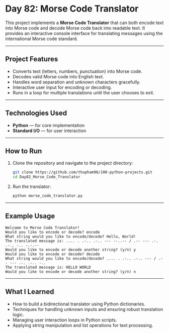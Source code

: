 # Day 82: Morse Code Translator

This project implements a **Morse Code Translator** that can both encode text into Morse code and decode Morse code back into readable text. It provides an interactive console interface for translating messages using the international Morse code standard.

---

## Project Features

* Converts text (letters, numbers, punctuation) into Morse code.
* Decodes valid Morse code into English text.
* Handles word separation and unknown characters gracefully.
* Interactive user input for encoding or decoding.
* Runs in a loop for multiple translations until the user chooses to exit.

---

## Technologies Used

* **Python** — for core implementation
* **Standard I/O** — for user interaction

---

## How to Run

1. Clone the repository and navigate to the project directory:

   ```bash
   git clone https://github.com/thupham96/100-python-projects.git
   cd Day82_Morse_Code_Translator
   ```

2. Run the translator:

   ```bash
   python morse_code_translator.py
   ```

---

## Example Usage

```
Welcome to Morse Code Translator!
Would you like to encode or decode? encode
What string would you like to encode/decode? Hello, World!
The translated message is: .... . .-.. .-.. --- --..-- / .-- --- .-. .-.. -.. -.-.--
Would you like to encode or decode another string? (y/n) y
Would you like to encode or decode? decode
What string would you like to encode/decode? .... . .-.. .-.. --- / .-- --- .-. .-.. -..
The translated message is: HELLO WORLD
Would you like to encode or decode another string? (y/n) n
```

---

## What I Learned

* How to build a bidirectional translator using Python dictionaries.
* Techniques for handling unknown inputs and ensuring robust translation logic.
* Managing user interaction loops in Python scripts.
* Applying string manipulation and list operations for text processing.
